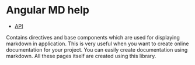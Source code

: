 <div class="pull-right">
    <a href="https://github.com/ressurectit/ng-md-help">
        <span class="fab fa-github"></span>
    </a>
</div>

# Angular MD help

- [API](/api/ng-md-help/md-help)

Contains directives and base components which are used for displaying markdown in application. This is very useful when you want to create online documentation for your project. You can easily create documentation using markdown. All these pages itself are created using this library.